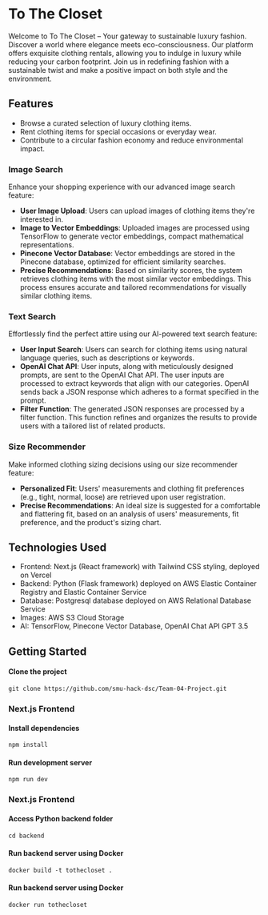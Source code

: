 # To The Closet

Welcome to To The Closet – Your gateway to sustainable luxury fashion. Discover a world where elegance meets eco-consciousness. Our platform offers exquisite clothing rentals, allowing you to indulge in luxury while reducing your carbon footprint. Join us in redefining fashion with a sustainable twist and make a positive impact on both style and the environment.

## Features

- Browse a curated selection of luxury clothing items.
- Rent clothing items for special occasions or everyday wear.
- Contribute to a circular fashion economy and reduce environmental impact.

### Image Search

Enhance your shopping experience with our advanced image search feature:

- **User Image Upload**: Users can upload images of clothing items they're interested in.
- **Image to Vector Embeddings**: Uploaded images are processed using TensorFlow to generate vector embeddings, compact mathematical representations.
- **Pinecone Vector Database**: Vector embeddings are stored in the Pinecone database, optimized for efficient similarity searches.
- **Precise Recommendations**: Based on similarity scores, the system retrieves clothing items with the most similar vector embeddings. This process ensures accurate and tailored recommendations for visually similar clothing items.

### Text Search

Effortlessly find the perfect attire using our AI-powered text search feature:

- **User Input Search**: Users can search for clothing items using natural language queries, such as descriptions or keywords.
- **OpenAI Chat API**: User inputs, along with meticulously designed prompts, are sent to the OpenAI Chat API. The user inputs are processed to extract keywords that align with our categories. OpenAI sends back a JSON response which adheres to a format specified in the prompt.
- **Filter Function**: The generated JSON responses are processed by a filter function. This function refines and organizes the results to provide users with a tailored list of related products.

### Size Recommender

Make informed clothing sizing decisions using our size recommender feature:

- **Personalized Fit**: Users' measurements and clothing fit preferences (e.g., tight, normal, loose) are retrieved upon user registration.
- **Precise Recommendations**: An ideal size is suggested for a comfortable and flattering fit, based on an analysis of users' measurements, fit preference, and the product's sizing chart.

## Technologies Used

- Frontend: Next.js (React framework) with Tailwind CSS styling, deployed on Vercel
- Backend: Python (Flask framework) deployed on AWS Elastic Container Registry and Elastic Container Service
- Database: Postgresql database deployed on AWS Relational Database Service
- Images: AWS S3 Cloud Storage
- AI: TensorFlow, Pinecone Vector Database, OpenAI Chat API GPT 3.5

## Getting Started

#### Clone the project
```
git clone https://github.com/smu-hack-dsc/Team-04-Project.git
```

### Next.js Frontend

#### Install dependencies
```
npm install
```

#### Run development server
```
npm run dev
```

### Next.js Frontend

#### Access Python backend folder
```
cd backend
```

#### Run backend server using Docker
```
docker build -t tothecloset .
```

#### Run backend server using Docker
```
docker run tothecloset
```


